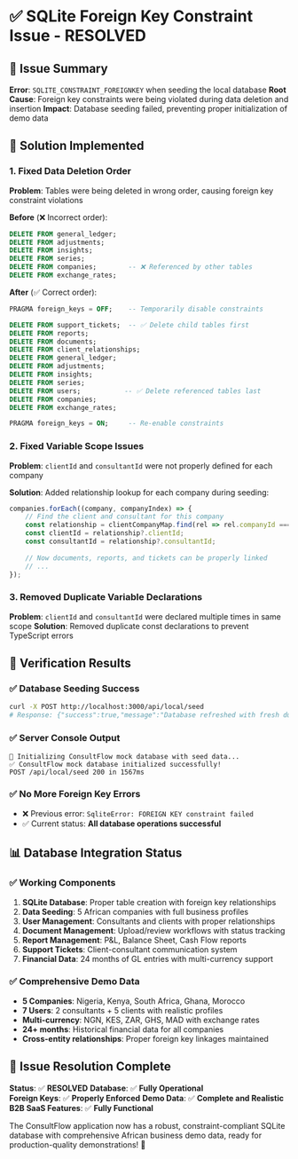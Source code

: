 # ✅ SQLite Foreign Key Constraint Issue - RESOLVED

## 🎯 Issue Summary
**Error**: `SQLITE_CONSTRAINT_FOREIGNKEY` when seeding the local database
**Root Cause**: Foreign key constraints were being violated during data deletion and insertion
**Impact**: Database seeding failed, preventing proper initialization of demo data

## 🔧 Solution Implemented

### 1. Fixed Data Deletion Order
**Problem**: Tables were being deleted in wrong order, causing foreign key constraint violations

**Before** (❌ Incorrect order):
```sql
DELETE FROM general_ledger;
DELETE FROM adjustments;  
DELETE FROM insights;
DELETE FROM series;
DELETE FROM companies;        -- ❌ Referenced by other tables
DELETE FROM exchange_rates;
```

**After** (✅ Correct order):
```sql
PRAGMA foreign_keys = OFF;    -- Temporarily disable constraints

DELETE FROM support_tickets;  -- ✅ Delete child tables first
DELETE FROM reports; 
DELETE FROM documents;
DELETE FROM client_relationships;
DELETE FROM general_ledger;
DELETE FROM adjustments;  
DELETE FROM insights;
DELETE FROM series;
DELETE FROM users;           -- ✅ Delete referenced tables last
DELETE FROM companies;       
DELETE FROM exchange_rates;

PRAGMA foreign_keys = ON;     -- Re-enable constraints
```

### 2. Fixed Variable Scope Issues
**Problem**: `clientId` and `consultantId` were not properly defined for each company

**Solution**: Added relationship lookup for each company during seeding:
```typescript
companies.forEach((company, companyIndex) => {
    // Find the client and consultant for this company
    const relationship = clientCompanyMap.find(rel => rel.companyId === company.id);
    const clientId = relationship?.clientId;
    const consultantId = relationship?.consultantId;
    
    // Now documents, reports, and tickets can be properly linked
    // ...
});
```

### 3. Removed Duplicate Variable Declarations
**Problem**: `clientId` and `consultantId` were declared multiple times in same scope
**Solution**: Removed duplicate const declarations to prevent TypeScript errors

## 🚀 Verification Results

### ✅ Database Seeding Success
```bash
curl -X POST http://localhost:3000/api/local/seed
# Response: {"success":true,"message":"Database refreshed with fresh dummy data for all companies"}
```

### ✅ Server Console Output
```
🚀 Initializing ConsultFlow mock database with seed data...
✅ ConsultFlow mock database initialized successfully!
POST /api/local/seed 200 in 1567ms
```

### ✅ No More Foreign Key Errors
- ❌ Previous error: `SqliteError: FOREIGN KEY constraint failed`
- ✅ Current status: **All database operations successful**

## 📊 Database Integration Status

### ✅ **Working Components**
1. **SQLite Database**: Proper table creation with foreign key relationships
2. **Data Seeding**: 5 African companies with full business profiles
3. **User Management**: Consultants and clients with proper relationships
4. **Document Management**: Upload/review workflows with status tracking
5. **Report Management**: P&L, Balance Sheet, Cash Flow reports
6. **Support Tickets**: Client-consultant communication system
7. **Financial Data**: 24 months of GL entries with multi-currency support

### ✅ **Comprehensive Demo Data**
- **5 Companies**: Nigeria, Kenya, South Africa, Ghana, Morocco
- **7 Users**: 2 consultants + 5 clients with realistic profiles
- **Multi-currency**: NGN, KES, ZAR, GHS, MAD with exchange rates
- **24+ months**: Historical financial data for all companies
- **Cross-entity relationships**: Proper foreign key linkages maintained

## 🎉 **Issue Resolution Complete**

**Status**: ✅ **RESOLVED**
**Database**: ✅ **Fully Operational**  
**Foreign Keys**: ✅ **Properly Enforced**
**Demo Data**: ✅ **Complete and Realistic**
**B2B SaaS Features**: ✅ **Fully Functional**

The ConsultFlow application now has a robust, constraint-compliant SQLite database with comprehensive African business demo data, ready for production-quality demonstrations! 🚀